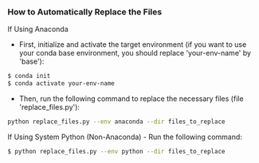 ### How to Automatically Replace the Files  
If Using Anaconda
- First, initialize and activate the target environment (if you want to use your conda base environment, you should replace 'your-env-name' by 'base'):  
```bash
$ conda init
$ conda activate your-env-name
```

- Then, run the following command to replace the necessary files (file 'replace_files.py'):

``` bash
python replace_files.py --env anaconda --dir files_to_replace
```

If Using System Python (Non-Anaconda) - Run the following command:

```bash
$ python replace_files.py --env python --dir files_to_replace
```
